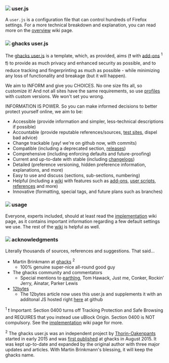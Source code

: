 ### ![](https://github.com/ghacksuserjs/ghacks-user.js/blob/master/wikipiki/bullet01.png) user.js
A `user.js` is a configuration file that can control hundreds of Firefox settings. For a more technical breakdown and explanation, you can read more on the [overview](https://github.com/ghacksuserjs/ghacks-user.js/wiki/1.1-Overview) wiki page.

### ![](https://github.com/ghacksuserjs/ghacks-user.js/blob/master/wikipiki/bullet01.png) ghacks user.js
The [ghacks user.js](https://github.com/ghacksuserjs/ghacks-user.js/blob/master/user.js) is a template, which, as provided, aims (:exclamation: with [add-ons](https://github.com/ghacksuserjs/ghacks-user.js/wiki/Appendix-B:-Firefox-Add-ons) <sup>1</sup> :exclamation:) to provide as much privacy and enhanced security as possible, and to reduce tracking and fingerprinting as much as possible - while minimizing any loss of functionality and breakage (but it will happen).

We aim to INFORM and give you CHOICES. No one size fits all, so customize it! And not all sites have the same requirements, so use [profiles](https://github.com/ghacksuserjs/ghacks-user.js/wiki/2.3-Concurrent-Profiles) with custom versions. We won't set you wrong.

INFORMATION IS POWER. So you can make informed decisions to better protect yourself online, we aim to be:

* Accessible (provide information and simpler, less-technical descriptions if possible)
* Accountable (provide reputable references/sources, [test sites](https://github.com/ghacksuserjs/ghacks-user.js/wiki/Appendix-C:-Test-Sites), dispel bad advice)
* Change trackable (yay! we're on github now, with commits)
* Compatible (including a deprecated section, [releases](https://github.com/ghacksuserjs/ghacks-user.js/releases))
* Comprehensive (including enforcing defaults and future-proofing)
* Current and up-to-date with stable (including [changelogs](https://github.com/ghacksuserjs/ghacks-user.js/search?q=label%3Achangelog&type=Issues&utf8=%E2%9C%93))
* Detailed (preference versioning, hidden preference information, explanations, and more)
* Easy to use and discuss (sections, sub-sections, numbering)
* Helpful (including a [wiki](https://github.com/ghacksuserjs/ghacks-user.js/wiki) with features such as [add-ons](https://github.com/ghacksuserjs/ghacks-user.js/wiki/Appendix-B:-Firefox-Add-ons), [user scripts](https://github.com/ghacksuserjs/ghacks-user.js/wiki/3.1-User-Scripts), [references](https://github.com/ghacksuserjs/ghacks-user.js/wiki/Appendix-D:-References) and more)
* Innovative (formatting, special tags, and future plans such as branches)

### ![](https://github.com/ghacksuserjs/ghacks-user.js/blob/master/wikipiki/bullet01.png) usage
Everyone, experts included, should at least read the [implementation](https://github.com/ghacksuserjs/ghacks-user.js/wiki/1.3-Implementation) wiki page, as it contains important information regarding a few default settings we use. The rest of the [wiki](https://github.com/ghacksuserjs/ghacks-user.js/wiki) is helpful as well.

### ![](https://github.com/ghacksuserjs/ghacks-user.js/blob/master/wikipiki/bullet01.png) acknowledgments
Literally thousands of sources, references and suggestions. That said...

* Martin Brinkmann at [ghacks](https://www.ghacks.net/) <sup>2</sup>
   * 100% genuine super-nice all-round good guy
* The ghacks community and commentators
   * Special mentions to [earthlng](https://github.com/earthlng), Tom Hawack, Just me, Conker, Rockin’ Jerry, Ainatar, Parker Lewis
* [12bytes](http://12bytes.org/articles/tech/firefoxgecko-configuration-guide-for-privacy-and-performance-buffs)
   * The 12bytes article now uses this user.js and supplements it with an additonal JS hosted right [here](https://github.com/atomGit/Firefox-user.js) at github

<sup>1</sup> :exclamation: Important: Section 0400 turns off Tracking Protection and Safe Browsing and REQUIRES that you instead use uBlock Origin. Section 0400 is NOT compulsory. See the [implementation](https://github.com/ghacksuserjs/ghacks-user.js/wiki/1.3-Implementation) wiki page for more.

<sup>2</sup> The ghacks user.js was an independent project by [Thorin-Oakenpants](https://github.com/Thorin-Oakenpants) started in early 2015 and was [first published](https://www.ghacks.net/2015/08/18/a-comprehensive-list-of-firefox-privacy-and-security-settings/) at ghacks in August 2015. It was kept up-to-date and expanded by the original author with three major updates and articles. With Martin Brinkmann's blessing, it will keep the ghacks name.
